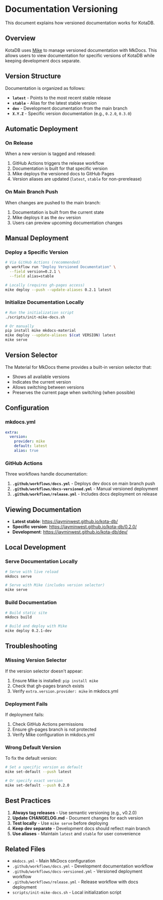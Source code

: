 # Documentation Versioning

This document explains how versioned documentation works for KotaDB.

## Overview

KotaDB uses [Mike](https://github.com/jimporter/mike) to manage versioned documentation with MkDocs. This allows users to view documentation for specific versions of KotaDB while keeping development docs separate.

## Version Structure

Documentation is organized as follows:

- **`latest`** - Points to the most recent stable release
- **`stable`** - Alias for the latest stable version
- **`dev`** - Development documentation from the main branch
- **`X.Y.Z`** - Specific version documentation (e.g., `0.2.0`, `0.3.0`)

## Automatic Deployment

### On Release

When a new version is tagged and released:

1. GitHub Actions triggers the release workflow
2. Documentation is built for that specific version
3. Mike deploys the versioned docs to GitHub Pages
4. Version aliases are updated (`latest`, `stable` for non-prerelease)

### On Main Branch Push

When changes are pushed to the main branch:

1. Documentation is built from the current state
2. Mike deploys it as the `dev` version
3. Users can preview upcoming documentation changes

## Manual Deployment

### Deploy a Specific Version

```bash
# Via GitHub Actions (recommended)
gh workflow run "Deploy Versioned Documentation" \
  --field version=0.2.1 \
  --field alias=stable

# Locally (requires gh-pages access)
mike deploy --push --update-aliases 0.2.1 latest
```

### Initialize Documentation Locally

```bash
# Run the initialization script
./scripts/init-mike-docs.sh

# Or manually
pip install mike mkdocs-material
mike deploy --update-aliases $(cat VERSION) latest
mike serve
```

## Version Selector

The Material for MkDocs theme provides a built-in version selector that:

- Shows all available versions
- Indicates the current version
- Allows switching between versions
- Preserves the current page when switching (when possible)

## Configuration

### mkdocs.yml

```yaml
extra:
  version:
    provider: mike
    default: latest
    alias: true
```

### GitHub Actions

Three workflows handle documentation:

1. **`.github/workflows/docs.yml`** - Deploys dev docs on main branch push
2. **`.github/workflows/docs-versioned.yml`** - Manual versioned deployment
3. **`.github/workflows/release.yml`** - Includes docs deployment on release

## Viewing Documentation

- **Latest stable**: https://jayminwest.github.io/kota-db/
- **Specific version**: https://jayminwest.github.io/kota-db/0.2.0/
- **Development**: https://jayminwest.github.io/kota-db/dev/

## Local Development

### Serve Documentation Locally

```bash
# Serve with live reload
mkdocs serve

# Serve with Mike (includes version selector)
mike serve
```

### Build Documentation

```bash
# Build static site
mkdocs build

# Build and deploy with Mike
mike deploy 0.2.1-dev
```

## Troubleshooting

### Missing Version Selector

If the version selector doesn't appear:

1. Ensure Mike is installed: `pip install mike`
2. Check that gh-pages branch exists
3. Verify `extra.version.provider: mike` in mkdocs.yml

### Deployment Fails

If deployment fails:

1. Check GitHub Actions permissions
2. Ensure gh-pages branch is not protected
3. Verify Mike configuration in mkdocs.yml

### Wrong Default Version

To fix the default version:

```bash
# Set a specific version as default
mike set-default --push latest

# Or specify exact version
mike set-default --push 0.2.0
```

## Best Practices

1. **Always tag releases** - Use semantic versioning (e.g., v0.2.0)
2. **Update CHANGELOG.md** - Document changes for each version
3. **Test locally** - Use `mike serve` before deploying
4. **Keep dev separate** - Development docs should reflect main branch
5. **Use aliases** - Maintain `latest` and `stable` for user convenience

## Related Files

- `mkdocs.yml` - Main MkDocs configuration
- `.github/workflows/docs.yml` - Development documentation workflow
- `.github/workflows/docs-versioned.yml` - Versioned deployment workflow
- `.github/workflows/release.yml` - Release workflow with docs deployment
- `scripts/init-mike-docs.sh` - Local initialization script